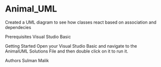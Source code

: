 # Animal_UML
Created a UML diagram to see how classes react based on association and dependecies

Prerequisites
Visual Studio Basic

Getting Started
Open your Visual Studio Basic and navigate to the AnimalUML Solutions File and then double click on it to run it.

Authors
Sulman Malik 
